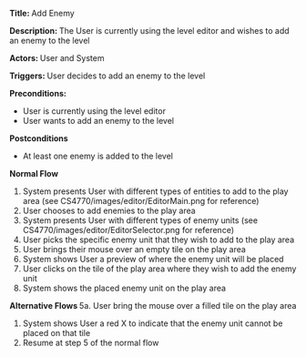 ﻿<strong> Title: </strong> Add Enemy

<strong> Description: </strong> The User is currently using the level editor and wishes to add an enemy to the level

<strong> Actors: </strong> User and System

<strong> Triggers: </strong> User decides to add an enemy to the level

<strong> Preconditions: </strong>
<ul>
<li>User is currently using the level editor</li>
<li>User wants to add an enemy to the level</li>
</ul>

<strong> Postconditions </strong>
<ul>
<li>At least one enemy is added to the level</li>
</ul>

<strong> Normal Flow </strong>
<ol>
<li>System presents User with different types of entities to add to the play area (see CS4770/images/editor/EditorMain.png for reference)</li>
<li>User chooses to add enemies to the play area</li>
<li>System presents User with different types of enemy units (see CS4770/images/editor/EditorSelector.png for reference)</li>
<li>User picks the specific enemy unit that they wish to add to the play area</li>
<li>User brings their mouse over an empty tile on the play area</li>
<li>System shows User a preview of where the enemy unit will be placed</li>
<li>User clicks on the tile of the play area where they wish to add the enemy unit</li>
<li>System shows the placed enemy unit on the play area</li>
</ol>

<strong> Alternative Flows </strong>
	5a. User bring the mouse over a filled tile on the play area
<ol><li>System shows User a red X to indicate that the enemy unit cannot be placed on that tile</li>
<li>Resume at step 5 of the normal flow</li></ol>
